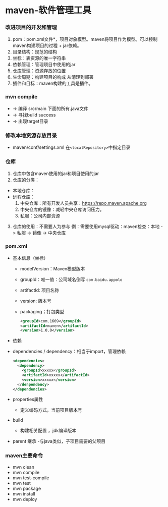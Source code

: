 # maven-软件管理工具
### 改进项目的开发和管理
1. pom：pom.xml文件*，项目对象模型。maven将项目作为模型。可以控制maven构建项目的过程 + jar依赖。
2. 目录结构：规范的结构
3. 坐标：表资源的唯一字符串
4. 依赖管理：管理项目中使用的jar
5. 仓库管理：资源存放的位置
6. 生命周期：构建项目的构成 从清理到部署
7. 插件和目标：maven构建的工具是插件。

### mvn compile 
- -> 编译 src/main 下面的所有.java文件
- -> 寻找build success
- -> 出现target目录

### 修改本地资源存放目录
- maven/conf/settings.xml 在`<localRepository>`中指定目录

### 仓库
1. 仓库中包含maven使用的jar和项目使用的jar
2. 仓库的分类：
  - 本地仓库：
  - 远程仓库：
    1. 中央仓库：所有开发人员共享：https://repo.maven.apache.org
    2. 中央仓库的镜像：减轻中央仓库访问压力。
    3. 私服：公司内部资源
3. 仓库的使用：不需要人为参与
   例：需要使用mysql驱动：maven检查：本地 -> 私服 -> 镜像 -> 中央仓库
 
 ### pom.xml
- 基本信息（坐标）
  - modelVersion：Maven模型版本
  - groupId：唯一值：公司域名倒写 `com.baidu.appolo`
  - artifactId: 项目名称
  - version: 版本号
  - packaging；打包类型
    
    ```xml
    <groupId>com.1609</groupId>
    <artifactId>maven</artifactId>
    <version>1.0.0</version>
    ```
 
 - 依赖
  - dependencies / dependency：相当于import，管理依赖
    
    ```xml
    <dependencies>
      <dependency>
        <groupId>xxxxx</groupId>
        <artifactId>xxxxx</artifactId>
        <version>xxxxx</version>
      </denpendency>
    </dependencies>
    ```
  - properties属性
    - 定义编码方式，当前项目版本号
    
  - build
    - 构建相关配置 ，jdk编译版本
  
  - parent 继承
    -与java类似，子项目需要的父项目
 
### maven主要命令
- mvn clean
- mvn compile
- mvn test-compile
- mvn test
- mvn package
- mvn install
- mvn deploy
